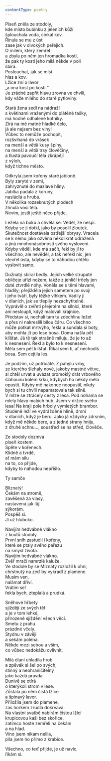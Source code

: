 ```yaml
---
contentType: poetry
---
```


<section>

Píseň zněla ze stodoly,  
kde místo bubínku z jeleních kůží  
šplouchala voda, cinkal kov.  
Řinula se mu z úst  
zase jak v divokých peřejích.  
O milém, který zemřel  
a zbyla po něm jen hromádka kostí,  
že pak ty kosti jeho milá někde v poli  
sbírá.  
Poslouchat, jak se mísí  
hlas a kov.  
Lžíce zní o lavor  
„a ona kost po kosti.“  
Je zrádné zapřít hlavu zrovna ve chvíli,  
kdy váže milého do staré pytloviny.

</section>

<section>

Stará žena sedí na nádraží  
s květinami vraženými do plátěné tašky,  
má hodně odhalené kotníky.  
Zírá na mé matné hladké čelo,  
já ale nejsem bez viny!  
Vůbec to nemůže pochopit,  
rozšvihaná do vrásek  
na menší a větší kusy špíny,  
na menší a větší trsy člověčiny,  
a tlustá pavoučí těla zkrápějí  
z výloh,  
když tichne město.

</section>

<section>

Odkryla jsem kořeny staré jabloně.  
Byly zaryté v zemi,  
zahryznuté do mazlavé hlíny.  
Jablka padala z koruny,  
nasládlá a hrubá.  
V několika rozseknutých plodech  
žhnula vosí těla.  
Nevím, jestli ještě něco přijde.

</section>

<section>

Ležela na boku a chvěla se. Věděl, že nespí.  
Kdyby se jí dotkl, jako by posolil žloutek.  
Skutečnost dostávala ostřejší obrysy. Vracela  
se k němu jako ozvěna několikrát odražená  
a jiná mnohonásobností svého vyslovení.  
Kdyby věděl, kde má začít, řekl by jí to  
všechno, ale nevěděl, a tak neřekl nic, jen  
otevřel ústa, kdyby se to náhodou chtělo  
vyslovit samo.

</section>

<section>

Dužnatý sbíral bedly. Jejich velké strupaté  
obličeje uřízl nožem, takže z jehličí trčely jen  
duté ztvrdlé nohy. Voněla se s těmi hlavami,  
hladily; přejížděla jejich sametem po svojí  
i jeho tváři, byly těžké vlhkem. Vadily jí  
v dlaních, jak se třepily nezachytitelně.  
Vyprávěl o zvířeti přejetém na silnici, které  
ani nesloupli, když malovali krajnice.  
Představ si, nechali tam tu zdechlinu ležet  
a přes ni nakreslili bílou čáru. Co všechno  
může potkat mrtvýho, řekla a sundala si boty,  
aby mohla jít po lese bosa. Doma našla pět  
klíšťat. Já tě tak strašně miluju, že je to až  
k nesnesení. Řekl a bylo to k nesnesení.  
Měla sem pět klíšťat. Říkal sem ti, ať nechodíš  
bosa. Sem cejtila les.

</section>

<section>

Je podzim, už potřicáté. Z pahýlu vrby,  
ze kterého šlehaly nové, jakoby mastné větve,  
si chtěl urvat a uvázat promoklý drát vrbového  
šlahounu kolem krku, kdybych ho někdy měla  
opustit. Kdyby mě nakonec neopustil, nikdy  
bych si tu chvíli nepamatovala tak silně.  
V mlze se ztrácely cesty z lesa. Pod nohama se  
mlely hlavy malých hub. Jsem v držce svého  
lesa! Na kraji pole hrboly vymletých brambor.  
Studeně leží ve vydrážděné hlíně, drsní  
v dlaních, když je beru. Jako já vždycky zdrsním,  
když mě někdo bere, a z jedné strany hniju,  
z druhé schnu..., soustřeď se na střed, člověče.

</section>

<section>

Ze stodoly doznívá  
píseň kostem.  
Spěte v kořenech.  
Klidně a tvrdě,  
ať mám sílu  
na to, co přijde,  
kdyby to náhodou nepřišlo.

</section>

<section>

Ty samče

</section>

<section>

Bliznatý!  
Čekám na stromě,  
zavěšená za vlasy,  
nastavená jak lůj  
sýkorám.  
Pospěš si.  
Jí už hluboko.

</section>

<section>

Navíjím hedvábné vlákno  
z koutů stodoly.  
První sníh zastudil i kořeny,  
které se ptaly svého pařezu  
na smysl života.  
Navíjím hedvábné vlákno.  
Zvěř mračí namrzlé kaluže.  
Ve stodole by se Míznatý rozložil k ohni,  
chrstnutý na zeď by vykradl z plamene.  
Musím ven,  
nalámat dříví.  
Vrátím se!  
řekla bych, zteplalá a prudká.

</section>

<section>

Sněhové hřbety  
sjíždějí ze svých těl  
a je v tom lehké,  
přirozené sjíždění všech věcí.  
Smetu z prahu  
prázdné včely.  
Stydnu v závěji  
a sekám polena.  
Někde mezi sebou a vším,  
co vůbec nedokážu ovlivnit.

</section>

<section>

Milá dlaní uhladila hrob  
a zpěvák si šel po svých,  
stinný a neohraničitelný  
jako každá pravda.  
Dunivě se otírá  
o kterýkoli strom v lese.  
Zůstala po něm čistá lžíce  
a špinavý lavor.  
Přiložila jsem do plamene,  
zas horkem zrudlá dokrvava.  
Na vlastní svatbě nabírám čistou lžící  
krupicovou kaši bez skořice,  
zatímco hosté zemřeli na čekání  
a na hlad.  
Víno jsem nikam nelila,  
pila jsem ho přímo z krabice.

</section>

<section>

Všechno, co teď přijde, je už navíc,  
říkám si.

</section>
